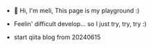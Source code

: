 - 👋 Hi, I'm meli, This page is my playground :)

- Feelin' difficult develop...
  so I just try, try, try :) 

- start qiita blog from 20240615
<!---
melimj/melimj is a ✨ special ✨ repository because its `README.md` (this file) appears on your GitHub profile.
You can click the Preview link to take a look at your changes.
--->
